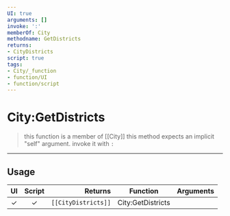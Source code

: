 ```yaml
---
UI: true
arguments: []
invoke: ':'
memberOf: City
methodname: GetDistricts
returns:
- CityDistricts
script: true
tags:
- City/_function
- function/UI
- function/script
---
```

# City:GetDistricts
> this function is a member of [[City]]
> this method expects an implicit "self" argument. invoke it with `:`
-----
## Usage
|  UI | Script | Returns | Function | Arguments |
|:---:|:------:|-------:|:--------:|:---------|
|✓|✓|<code>[[CityDistricts]]<code/>|City:GetDistricts||
